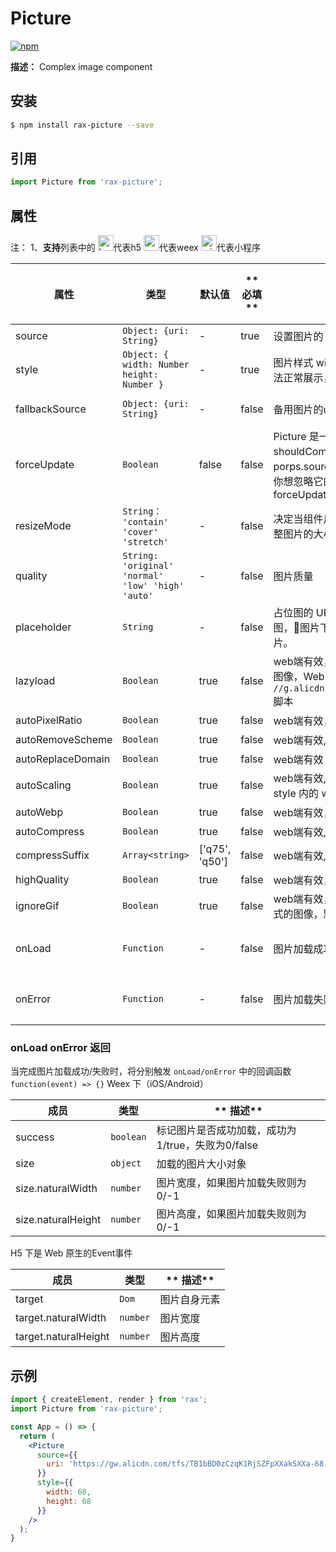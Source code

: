 # Picture

[![npm](https://img.shields.io/npm/v/rax-picture.svg)](https://www.npmjs.com/package/rax-picture)

**描述：**
Complex image component

## 安装 

```bash
$ npm install rax-picture --save
```

## 引用 

```jsx
import Picture from 'rax-picture';
```

## 属性 

注：
1、**支持**列表中的 <img alt="browser" src="https://gw.alicdn.com/tfs/TB1uYFobGSs3KVjSZPiXXcsiVXa-200-200.svg" width="25px" height="25px" />代表h5 <img alt="weex" src="https://gw.alicdn.com/tfs/TB1jM0ebMaH3KVjSZFjXXcFWpXa-200-200.svg" width="25px" height="25px" />代表weex  <img alt="miniApp" src="https://gw.alicdn.com/tfs/TB1bBpmbRCw3KVjSZFuXXcAOpXa-200-200.svg" width="25px" height="25px" />代表小程序

| **属性**    | **类型**   | **默认值** | ** 必填 ** | **描述**           | ** 支持 ** |
| ----------- | ---------- | ---------- | ------------ | ------------------ | ------------ |
| source | `Object: {uri: String}` | - |   true | 设置图片的 uri | ALL |
| style | `Object: { width: Number height: Number }` | - | true | 图片样式 width和height为必填属性，否则图片无法正常展示，可以补充其他属性| ALL |
| fallbackSource | `Object: {uri: String}` | - | false | 备用图片的uri（当主图加载失败是加载） | <img alt="browser" src="https://gw.alicdn.com/tfs/TB1uYFobGSs3KVjSZPiXXcsiVXa-200-200.svg" width="25px" height="25px" /> <img alt="weex" src="https://gw.alicdn.com/tfs/TB1jM0ebMaH3KVjSZFjXXcFWpXa-200-200.svg" width="25px" height="25px" /> |
| forceUpdate | `Boolean` | false | false | Picture 是一个 PureComponent ，它的 shouldComponentUpdate 决定了当且仅当 porps.source.uri 有变化时才会重新 render。如果你想忽略它的 shouldComponentUpdate，则传入 forceUpdate={true} | <img alt="browser" src="https://gw.alicdn.com/tfs/TB1uYFobGSs3KVjSZPiXXcsiVXa-200-200.svg" width="25px" height="25px" /> <img alt="weex" src="https://gw.alicdn.com/tfs/TB1jM0ebMaH3KVjSZFjXXcFWpXa-200-200.svg" width="25px" height="25px" /> |
| resizeMode | `String： 'contain' 'cover' 'stretch'` | - | false | 决定当组件尺寸和图片尺寸不成比例的时候如何调整图片的大小 | ALL |
| quality | `String: 'original' 'normal' 'low' 'high' 'auto'` | - | false | 图片质量 | <img alt="weex" src="https://gw.alicdn.com/tfs/TB1jM0ebMaH3KVjSZFjXXcFWpXa-200-200.svg" width="25px" height="25px" />|
| placeholder | `String` | - | false | 占位图的 URL，在图片下载过程中将展示占位图，图片下载完成后将显示source中指定的图片。 | <img alt="weex" src="https://gw.alicdn.com/tfs/TB1uYFobGSs3KVjSZPiXXcsiVXa-200-200.svg" width="25px" height="25px" /> <img alt="weex" src="https://gw.alicdn.com/tfs/TB1jM0ebMaH3KVjSZFjXXcFWpXa-200-200.svg" width="25px" height="25px" />|
| lazyload | `Boolean` | true | false | web端有效，根据图像是否在可视范围内延迟加载图像，Web 端需引入 `//g.alicdn.com/kg/appear/0.2.2/appear.min.js` 脚本 | <img alt="weex" src="https://gw.alicdn.com/tfs/TB1uYFobGSs3KVjSZPiXXcsiVXa-200-200.svg" width="25px" height="25px" />|
| autoPixelRatio | `Boolean` | true | false | web端有效，在高分辨率下使用二倍图 | <img alt="weex" src="https://gw.alicdn.com/tfs/TB1uYFobGSs3KVjSZPiXXcsiVXa-200-200.svg" width="25px" height="25px" />|
| autoRemoveScheme | `Boolean` | true | false | web端有效,图像 URL 自动删除协议头 | <img alt="weex" src="https://gw.alicdn.com/tfs/TB1uYFobGSs3KVjSZPiXXcsiVXa-200-200.svg" width="25px" height="25px" />|
| autoReplaceDomain | `Boolean` | true | false | web端有效 图像 URL 域名替换成 gw.alicdn.com | <img alt="weex" src="https://gw.alicdn.com/tfs/TB1uYFobGSs3KVjSZPiXXcsiVXa-200-200.svg" width="25px" height="25px" />|
| autoScaling | `Boolean` | true | false | web端有效, 为图像 URL 添加缩放后缀，将会根据 style 内的 width 属性添加缩放后缀 | <img alt="weex" src="https://gw.alicdn.com/tfs/TB1uYFobGSs3KVjSZPiXXcsiVXa-200-200.svg" width="25px" height="25px" />|
| autoWebp | `Boolean` | true | false | web端有效，添加 webp 后缀 | <img alt="weex" src="https://gw.alicdn.com/tfs/TB1uYFobGSs3KVjSZPiXXcsiVXa-200-200.svg" width="25px" height="25px" />|
| autoCompress | `Boolean` | true | false | web端有效, 添加质量压缩后缀 | <img alt="weex" src="https://gw.alicdn.com/tfs/TB1uYFobGSs3KVjSZPiXXcsiVXa-200-200.svg" width="25px" height="25px" />|
| compressSuffix | `Array<string>` | ['q75', 'q50'] | false | web端有效, 图像质量压缩后缀规则 | <img alt="weex" src="https://gw.alicdn.com/tfs/TB1uYFobGSs3KVjSZPiXXcsiVXa-200-200.svg" width="25px" height="25px" />|
| highQuality | `Boolean` | true | false | web端有效， 使用高质量的压缩后缀 | <img alt="weex" src="https://gw.alicdn.com/tfs/TB1uYFobGSs3KVjSZPiXXcsiVXa-200-200.svg" width="25px" height="25px" />|
| ignoreGif | `Boolean` | true | false | web端有效，所有针对 URL 的优化是否忽略 gif 格式的图像，默认忽略 | <img alt="weex" src="https://gw.alicdn.com/tfs/TB1uYFobGSs3KVjSZPiXXcsiVXa-200-200.svg" width="25px" height="25px" />|
| onLoad | `Function` | - | false | 图片加载成功的回调函数 | <img alt="browser" src="https://gw.alicdn.com/tfs/TB1uYFobGSs3KVjSZPiXXcsiVXa-200-200.svg" width="25px" height="25px" /> <img alt="weex" src="https://gw.alicdn.com/tfs/TB1jM0ebMaH3KVjSZFjXXcFWpXa-200-200.svg" width="25px" height="25px" /><img alt="miniApp" src="https://gw.alicdn.com/tfs/TB1bBpmbRCw3KVjSZFuXXcAOpXa-200-200.svg" width="25px" height="25px" /> |
| onError | `Function` | - | false | 图片加载失败的回调函数 | <img alt="browser" src="https://gw.alicdn.com/tfs/TB1uYFobGSs3KVjSZPiXXcsiVXa-200-200.svg" width="25px" height="25px" /> <img alt="weex" src="https://gw.alicdn.com/tfs/TB1jM0ebMaH3KVjSZFjXXcFWpXa-200-200.svg" width="25px" height="25px" /><img alt="miniApp" src="https://gw.alicdn.com/tfs/TB1bBpmbRCw3KVjSZFuXXcAOpXa-200-200.svg" width="25px" height="25px" /> |

### onLoad onError 返回

当完成图片加载成功/失败时，将分别触发 `onLoad/onError` 中的回调函数 `function(event) => {}` Weex 下（iOS/Android）

| **成员** | **类型** |** 描述** |
| --- | --- | --- |
| success | `boolean` | 标记图片是否成功加载，成功为1/true，失败为0/false |
| size | `object` |  加载的图片大小对象 |
| size.naturalWidth | `number` |  图片宽度，如果图片加载失败则为0/-1 |
| size.naturalHeight | `number` |  图片高度，如果图片加载失败则为0/-1 |

H5 下是 Web 原生的Event事件

| **成员** | **类型** |** 描述** |
| --- | --- | --- |
| target | `Dom` | 图片自身元素 |
| target.naturalWidth | `number` |  图片宽度 |
| target.naturalHeight | `number` |  图片高度 |

## 示例

```jsx 
import { createElement, render } from 'rax';
import Picture from 'rax-picture';

const App = () => {
  return (
    <Picture
      source={{
        uri: 'https://gw.alicdn.com/tfs/TB1bBD0zCzqK1RjSZFpXXakSXXa-68-67.png',
      }}
      style={{
        width: 68,
        height: 68
      }}
    />
  );
}
```
